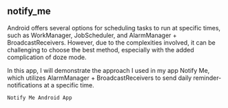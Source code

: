 ## notify_me
Android offers several options for scheduling tasks to run at specific times, such as WorkManager, JobScheduler, and AlarmManager + BroadcastReceivers. However, due to the complexities involved, it can be challenging to choose the best method, especially with the added complication of doze mode.

In this app, I will demonstrate the approach I used in my app Notify Me, which utilizes AlarmManager + BroadcastReceivers to send daily reminder-notifications at a specific time.

`Notify Me Android App`

